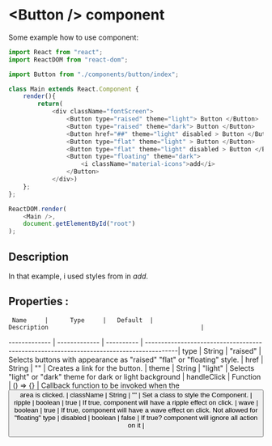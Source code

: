 # \<Button /> component 

Some example how to use component:

```javascript
import React from "react";
import ReactDOM from "react-dom";

import Button from "./components/button/index";

class Main extends React.Component {
    render(){
        return(
            <div className="fontScreen">
                <Button type="raised" theme="light"> Button </Button>
                <Button type="raised" theme="dark"> Button </Button>
                <Button href="##" theme="light" disabled > Button </Button>  
                <Button type="flat" theme="light" > Button </Button>
                <Button type="flat" theme="light" disabled > Button </Button>
                <Button type="floating" theme="dark">
                    <i className="material-icons">add</i>
                </Button>
            </div>)
    };
};

ReactDOM.render(
    <Main />,
    document.getElementById("root")
);
```
## Description
  In that example, i used  styles from <link rel="stylesheet" href="https://fonts.googleapis.com/icon?family=Material+Icons"> in <i className="material-icons">add</i>.
## Properties : 

     Name     |      Type     |   Default  |                                    Description                                          |          
------------- | ------------- | ---------- | ----------------------------------------------------------------------------------------| 
 type         |     String    |  "raised"  |  Selects buttons with appearance as "raised" "flat" or "floating" style.                | 
 href         |     String    |     ""     |  Creates a link for the button.                                                         | 
 theme        |     String    |  "light"   |  Selects "light" or "dark" theme for dark or light background                           | 
 handleClick  |    Function   |  () => {}  |  Callback function to be invoked when the <Button /> area is clicked.                   | 
 className    |     String    |     ""     |  Set a class to style the Component.                                                    |
 ripple       |     boolean   |    true    |  If true, component will have a ripple effect on click.                                 |
 wave         |     boolean   |    true    |  If true, component will have a wave effect on click. Not allowed for "floating" type   |
 disabled     |     boolean   |    false   |  If true? component will ignore all action on it                                        |

